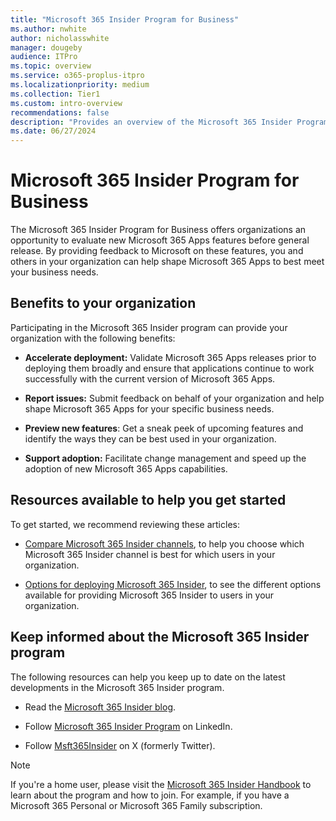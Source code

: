 ```yaml
---
title: "Microsoft 365 Insider Program for Business"
ms.author: nwhite
author: nicholasswhite
manager: dougeby
audience: ITPro
ms.topic: overview
ms.service: o365-proplus-itpro
ms.localizationpriority: medium
ms.collection: Tier1
ms.custom: intro-overview
recommendations: false
description: "Provides an overview of the Microsoft 365 Insider Program for Business"
ms.date: 06/27/2024
---
```


# Microsoft 365 Insider Program for Business

The Microsoft 365 Insider Program for Business offers organizations an opportunity to evaluate new Microsoft 365 Apps features before general release. By providing feedback to Microsoft on these features, you and others in your organization can help shape Microsoft 365 Apps to best meet your business needs.

## Benefits to your organization

Participating in the Microsoft 365 Insider program can provide your organization with the following benefits:

- **Accelerate deployment:** Validate Microsoft 365 Apps releases prior to deploying them broadly and ensure that applications continue to work successfully with the current version of Microsoft 365 Apps.​

- **Report issues:** Submit feedback on behalf of your organization and help shape Microsoft 365 Apps for your specific business needs.​

- **Preview new features**: Get a sneak peek of upcoming features and identify the ways they can be best used in your organization.​

- **Support adoption:** Facilitate change management and speed up the adoption of new Microsoft 365 Apps capabilities.​

## Resources available to help you get started

To get started, we recommend reviewing these articles:

- [Compare Microsoft 365 Insider channels](compare-channels.md), to help you choose which Microsoft 365 Insider channel is best for which users in your organization.

- [Options for deploying Microsoft 365 Insider](deploy/options.md), to see the different options available for providing Microsoft 365 Insider to users in your organization.

## Keep informed about the Microsoft 365 Insider program

The following resources can help you keep up to date on the latest developments in the Microsoft 365 Insider program.

- Read the [Microsoft 365 Insider blog](https://insider.microsoft365.com/blog).

- Follow [Microsoft 365 Insider Program](https://www.linkedin.com/showcase/microsoft-365-insider) on LinkedIn.

- Follow [Msft365Insider](https://x.com/msft365insider) on X (formerly Twitter).

> [!NOTE]
> If you're a home user, please visit the [Microsoft 365 Insider Handbook](https://insider.microsoft365.com/handbook) to learn about the program and how to join. For example, if you have a Microsoft 365 Personal or Microsoft 365 Family subscription.